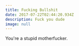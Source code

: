 ```yaml
---
title: Fucking Bullshit
date: 2017-07-22T02:44:20.934Z
description: Fuck you dude
image: null
---
```

You're a stupid motherfucker.

